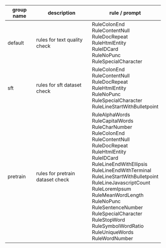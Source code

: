 
| group name | description                      | rule / prompt                                                                                                                                                                                                                                                                                                                                                                                                                                                                          |
|------------|----------------------------------|----------------------------------------------------------------------------------------------------------------------------------------------------------------------------------------------------------------------------------------------------------------------------------------------------------------------------------------------------------------------------------------------------------------------------------------------------------------------------------------|
| default    | rules for text quality check     | RuleColonEnd<br/> RuleContentNull<br/> RuleDocRepeat<br/> RuleHtmlEntity<br/> RuleIDCard<br/> RuleNoPunc<br/> RuleSpecialCharacter<br/>                                                                                                                                                                                                                                                                                                                                                |
| sft        | rules for sft dataset check      | RuleColonEnd<br/> RuleContentNull<br/> RuleDocRepeat<br/> RuleHtmlEntity<br/> RuleNoPunc<br/> RuleSpecialCharacter<br/> RuleLineStartWithBulletpoint<br/>                                                                                                                                                                                                                                                                                                                              |
| pretrain   | rules for pretrain dataset check | RuleAlphaWords<br/> RuleCapitalWords<br/> RuleCharNumber<br/> RuleColonEnd<br/> RuleContentNull<br/> RuleDocRepeat<br/> RuleHtmlEntity<br/> RuleIDCard<br/> RuleLineEndWithEllipsis<br/> RuleLineEndWithTerminal<br/> RuleLineStartWithBulletpoint<br/> RuleLineJavascriptCount<br/> RuleLoremIpsum<br/> RuleMeanWordLength<br/> RuleNoPunc<br/> RuleSentenceNumber<br/> RuleSpecialCharacter<br/> RuleStopWord<br/> RuleSymbolWordRatio<br/> RuleUniqueWords<br/> RuleWordNumber<br/> |
